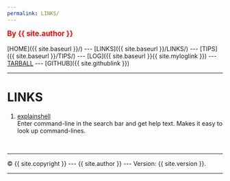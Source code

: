 ```yaml
---
permalink: LINKS/
---
```

<span style="color:red; font-weight:bold; font-size:larger;">By {{ site.author }}</span>
<br><br>
[HOME]({{ site.baseurl }}/) ---
[LINKS]({{ site.baseurl }}/LINKS/) ---
[TIPS]({{ site.baseurl }}/TIPS/) ---
[LOG]({{ site.baseurl }}{{ site.myloglink }}) ---
[TARBALL](SandBox/cbkadal.tar.xz) ---
[GITHUB]({{ site.githublink }})
<br>
<hr>

# LINKS

1. [explainshell](https://explainshell.com/#) <br>
Enter command-line in the search bar and get help text. Makes it easy to look up command-lines.

<br>
<hr>
&copy; {{ site.copyright }} --- {{ site.author }} --- Version: {{ site.version }}.
<hr>
<br>
